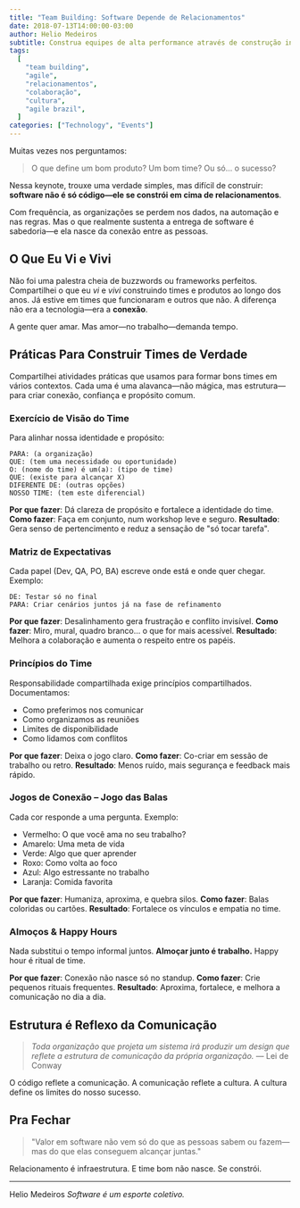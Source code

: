 ```yaml
---
title: "Team Building: Software Depende de Relacionamentos"
date: 2018-07-13T14:00:00-03:00
author: Helio Medeiros
subtitle: Construa equipes de alta performance através de construção intencional de relacionamentos—atividades práticas para visão de equipe, alinhamento de expectativas e conexão que transformam colaboração e confiança
tags:
  [
    "team building",
    "agile",
    "relacionamentos",
    "colaboração",
    "cultura",
    "agile brazil",
  ]
categories: ["Technology", "Events"]
---
```


Muitas vezes nos perguntamos:

> O que define um bom produto?
> Um bom time?
> Ou só... o sucesso?

Nessa keynote, trouxe uma verdade simples, mas difícil de construir: **software não é só código—ele se constrói em cima de relacionamentos**.

Com frequência, as organizações se perdem nos dados, na automação e nas regras. Mas o que realmente sustenta a entrega de software é sabedoria—e ela nasce da conexão entre as pessoas.

## O Que Eu Vi e Vivi

Não foi uma palestra cheia de buzzwords ou frameworks perfeitos. Compartilhei o que eu _vi_ e _vivi_ construindo times e produtos ao longo dos anos. Já estive em times que funcionaram e outros que não. A diferença não era a tecnologia—era a **conexão**.

A gente quer amar. Mas amor—no trabalho—demanda tempo.

## Práticas Para Construir Times de Verdade

Compartilhei atividades práticas que usamos para formar bons times em vários contextos. Cada uma é uma alavanca—não mágica, mas estrutura—para criar conexão, confiança e propósito comum.

### Exercício de Visão do Time

Para alinhar nossa identidade e propósito:

```
PARA: (a organização)
QUE: (tem uma necessidade ou oportunidade)
O: (nome do time) é um(a): (tipo de time)
QUE: (existe para alcançar X)
DIFERENTE DE: (outras opções)
NOSSO TIME: (tem este diferencial)
```

**Por que fazer**: Dá clareza de propósito e fortalece a identidade do time.
**Como fazer**: Faça em conjunto, num workshop leve e seguro.
**Resultado**: Gera senso de pertencimento e reduz a sensação de "só tocar tarefa".

### Matriz de Expectativas

Cada papel (Dev, QA, PO, BA) escreve onde está e onde quer chegar. Exemplo:

```
DE: Testar só no final
PARA: Criar cenários juntos já na fase de refinamento
```

**Por que fazer**: Desalinhamento gera frustração e conflito invisível.
**Como fazer**: Miro, mural, quadro branco... o que for mais acessível.
**Resultado**: Melhora a colaboração e aumenta o respeito entre os papéis.

### Princípios do Time

Responsabilidade compartilhada exige princípios compartilhados. Documentamos:

- Como preferimos nos comunicar
- Como organizamos as reuniões
- Limites de disponibilidade
- Como lidamos com conflitos

**Por que fazer**: Deixa o jogo claro.
**Como fazer**: Co-criar em sessão de trabalho ou retro.
**Resultado**: Menos ruído, mais segurança e feedback mais rápido.

### Jogos de Conexão – Jogo das Balas

Cada cor responde a uma pergunta. Exemplo:

- Vermelho: O que você ama no seu trabalho?
- Amarelo: Uma meta de vida
- Verde: Algo que quer aprender
- Roxo: Como volta ao foco
- Azul: Algo estressante no trabalho
- Laranja: Comida favorita

**Por que fazer**: Humaniza, aproxima, e quebra silos.
**Como fazer**: Balas coloridas ou cartões.
**Resultado**: Fortalece os vínculos e empatia no time.

### Almoços & Happy Hours

Nada substitui o tempo informal juntos.
**Almoçar junto é trabalho.** Happy hour é ritual de time.

**Por que fazer**: Conexão não nasce só no standup.
**Como fazer**: Crie pequenos rituais frequentes.
**Resultado**: Aproxima, fortalece, e melhora a comunicação no dia a dia.

## Estrutura é Reflexo da Comunicação

> _Toda organização que projeta um sistema irá produzir um design que reflete a estrutura de comunicação da própria organização._ — Lei de Conway

O código reflete a comunicação. A comunicação reflete a cultura. A cultura define os limites do nosso sucesso.

## Pra Fechar

> "Valor em software não vem só do que as pessoas sabem ou fazem—mas do que elas conseguem alcançar juntas."

Relacionamento é infraestrutura.
E time bom não nasce. Se constrói.

---

Helio Medeiros
_Software é um esporte coletivo._
